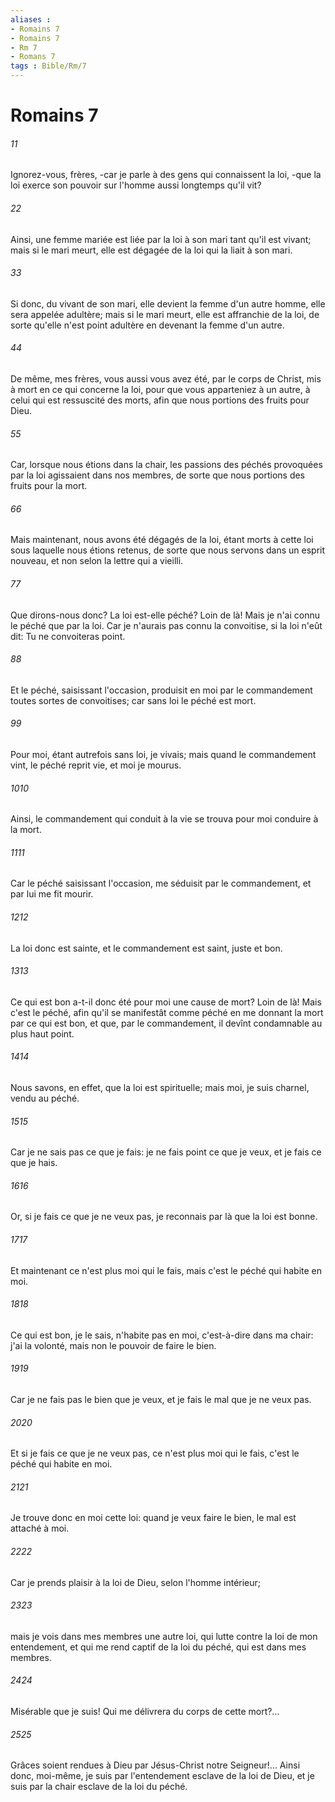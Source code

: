 ```yaml
---
aliases : 
- Romains 7
- Romains 7
- Rm 7
- Romans 7
tags : Bible/Rm/7
---
```


# Romains 7

###### 11
Ignorez-vous, frères, -car je parle à des gens qui connaissent la loi, -que la loi exerce son pouvoir sur l'homme aussi longtemps qu'il vit?
###### 22
Ainsi, une femme mariée est liée par la loi à son mari tant qu'il est vivant; mais si le mari meurt, elle est dégagée de la loi qui la liait à son mari.
###### 33
Si donc, du vivant de son mari, elle devient la femme d'un autre homme, elle sera appelée adultère; mais si le mari meurt, elle est affranchie de la loi, de sorte qu'elle n'est point adultère en devenant la femme d'un autre.
###### 44
De même, mes frères, vous aussi vous avez été, par le corps de Christ, mis à mort en ce qui concerne la loi, pour que vous apparteniez à un autre, à celui qui est ressuscité des morts, afin que nous portions des fruits pour Dieu.
###### 55
Car, lorsque nous étions dans la chair, les passions des péchés provoquées par la loi agissaient dans nos membres, de sorte que nous portions des fruits pour la mort.
###### 66
Mais maintenant, nous avons été dégagés de la loi, étant morts à cette loi sous laquelle nous étions retenus, de sorte que nous servons dans un esprit nouveau, et non selon la lettre qui a vieilli.
###### 77
Que dirons-nous donc? La loi est-elle péché? Loin de là! Mais je n'ai connu le péché que par la loi. Car je n'aurais pas connu la convoitise, si la loi n'eût dit: Tu ne convoiteras point.
###### 88
Et le péché, saisissant l'occasion, produisit en moi par le commandement toutes sortes de convoitises; car sans loi le péché est mort.
###### 99
Pour moi, étant autrefois sans loi, je vivais; mais quand le commandement vint, le péché reprit vie, et moi je mourus.
###### 1010
Ainsi, le commandement qui conduit à la vie se trouva pour moi conduire à la mort.
###### 1111
Car le péché saisissant l'occasion, me séduisit par le commandement, et par lui me fit mourir.
###### 1212
La loi donc est sainte, et le commandement est saint, juste et bon.
###### 1313
Ce qui est bon a-t-il donc été pour moi une cause de mort? Loin de là! Mais c'est le péché, afin qu'il se manifestât comme péché en me donnant la mort par ce qui est bon, et que, par le commandement, il devînt condamnable au plus haut point.
###### 1414
Nous savons, en effet, que la loi est spirituelle; mais moi, je suis charnel, vendu au péché.
###### 1515
Car je ne sais pas ce que je fais: je ne fais point ce que je veux, et je fais ce que je hais.
###### 1616
Or, si je fais ce que je ne veux pas, je reconnais par là que la loi est bonne.
###### 1717
Et maintenant ce n'est plus moi qui le fais, mais c'est le péché qui habite en moi.
###### 1818
Ce qui est bon, je le sais, n'habite pas en moi, c'est-à-dire dans ma chair: j'ai la volonté, mais non le pouvoir de faire le bien.
###### 1919
Car je ne fais pas le bien que je veux, et je fais le mal que je ne veux pas.
###### 2020
Et si je fais ce que je ne veux pas, ce n'est plus moi qui le fais, c'est le péché qui habite en moi.
###### 2121
Je trouve donc en moi cette loi: quand je veux faire le bien, le mal est attaché à moi.
###### 2222
Car je prends plaisir à la loi de Dieu, selon l'homme intérieur;
###### 2323
mais je vois dans mes membres une autre loi, qui lutte contre la loi de mon entendement, et qui me rend captif de la loi du péché, qui est dans mes membres.
###### 2424
Misérable que je suis! Qui me délivrera du corps de cette mort?...
###### 2525
Grâces soient rendues à Dieu par Jésus-Christ notre Seigneur!... Ainsi donc, moi-même, je suis par l'entendement esclave de la loi de Dieu, et je suis par la chair esclave de la loi du péché.
